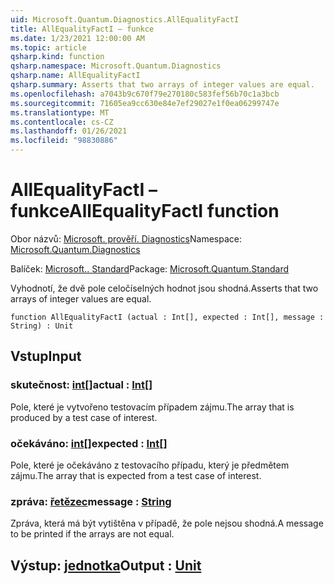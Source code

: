 ```yaml
---
uid: Microsoft.Quantum.Diagnostics.AllEqualityFactI
title: AllEqualityFactI – funkce
ms.date: 1/23/2021 12:00:00 AM
ms.topic: article
qsharp.kind: function
qsharp.namespace: Microsoft.Quantum.Diagnostics
qsharp.name: AllEqualityFactI
qsharp.summary: Asserts that two arrays of integer values are equal.
ms.openlocfilehash: a7043b9c670f79e270180c583fef56b70c1a3bcb
ms.sourcegitcommit: 71605ea9cc630e84e7ef29027e1f0ea06299747e
ms.translationtype: MT
ms.contentlocale: cs-CZ
ms.lasthandoff: 01/26/2021
ms.locfileid: "98830886"
---
```

# <a name="allequalityfacti-function"></a><span data-ttu-id="4d3e8-102">AllEqualityFactI – funkce</span><span class="sxs-lookup"><span data-stu-id="4d3e8-102">AllEqualityFactI function</span></span>

<span data-ttu-id="4d3e8-103">Obor názvů: [Microsoft. prověří. Diagnostics](xref:Microsoft.Quantum.Diagnostics)</span><span class="sxs-lookup"><span data-stu-id="4d3e8-103">Namespace: [Microsoft.Quantum.Diagnostics](xref:Microsoft.Quantum.Diagnostics)</span></span>

<span data-ttu-id="4d3e8-104">Balíček: [Microsoft.. Standard](https://nuget.org/packages/Microsoft.Quantum.Standard)</span><span class="sxs-lookup"><span data-stu-id="4d3e8-104">Package: [Microsoft.Quantum.Standard](https://nuget.org/packages/Microsoft.Quantum.Standard)</span></span>


<span data-ttu-id="4d3e8-105">Vyhodnotí, že dvě pole celočíselných hodnot jsou shodná.</span><span class="sxs-lookup"><span data-stu-id="4d3e8-105">Asserts that two arrays of integer values are equal.</span></span>

```qsharp
function AllEqualityFactI (actual : Int[], expected : Int[], message : String) : Unit
```


## <a name="input"></a><span data-ttu-id="4d3e8-106">Vstup</span><span class="sxs-lookup"><span data-stu-id="4d3e8-106">Input</span></span>

### <a name="actual--int"></a><span data-ttu-id="4d3e8-107">skutečnost: [int](xref:microsoft.quantum.lang-ref.int)[]</span><span class="sxs-lookup"><span data-stu-id="4d3e8-107">actual : [Int](xref:microsoft.quantum.lang-ref.int)[]</span></span>

<span data-ttu-id="4d3e8-108">Pole, které je vytvořeno testovacím případem zájmu.</span><span class="sxs-lookup"><span data-stu-id="4d3e8-108">The array that is produced by a test case of interest.</span></span>


### <a name="expected--int"></a><span data-ttu-id="4d3e8-109">očekáváno: [int](xref:microsoft.quantum.lang-ref.int)[]</span><span class="sxs-lookup"><span data-stu-id="4d3e8-109">expected : [Int](xref:microsoft.quantum.lang-ref.int)[]</span></span>

<span data-ttu-id="4d3e8-110">Pole, které je očekáváno z testovacího případu, který je předmětem zájmu.</span><span class="sxs-lookup"><span data-stu-id="4d3e8-110">The array that is expected from a test case of interest.</span></span>


### <a name="message--string"></a><span data-ttu-id="4d3e8-111">zpráva: [řetězec](xref:microsoft.quantum.lang-ref.string)</span><span class="sxs-lookup"><span data-stu-id="4d3e8-111">message : [String](xref:microsoft.quantum.lang-ref.string)</span></span>

<span data-ttu-id="4d3e8-112">Zpráva, která má být vytištěna v případě, že pole nejsou shodná.</span><span class="sxs-lookup"><span data-stu-id="4d3e8-112">A message to be printed if the arrays are not equal.</span></span>



## <a name="output--unit"></a><span data-ttu-id="4d3e8-113">Výstup: [jednotka](xref:microsoft.quantum.lang-ref.unit)</span><span class="sxs-lookup"><span data-stu-id="4d3e8-113">Output : [Unit](xref:microsoft.quantum.lang-ref.unit)</span></span>

